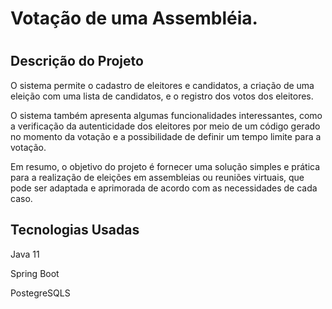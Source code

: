 # Votação de uma Assembléia.
<h1 align="center">
  
## Descrição do Projeto
<p align="left"> O sistema permite o cadastro de eleitores e candidatos, a criação de uma eleição com uma lista de candidatos, e o registro dos votos dos eleitores.

O sistema também apresenta algumas funcionalidades interessantes, como a verificação da autenticidade dos eleitores por meio de um código gerado no momento da votação e a possibilidade de definir um tempo limite para a votação.

Em resumo, o objetivo do projeto é fornecer uma solução simples e prática para a realização de eleições em assembleias ou reuniões virtuais, que pode ser adaptada e aprimorada de acordo com as necessidades de cada caso.</p>  
  
## Tecnologias Usadas
<p align="Left">Java 11</p>  
<p align="Left">Spring Boot</p>  
<p align="Left">PostegreSQLS</p>  


